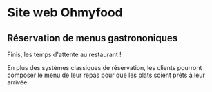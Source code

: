 # Site web Ohmyfood

## Réservation de menus gastrononiques

Finis, les temps d'attente au restaurant !

En plus des systèmes classiques de réservation, les clients pourront composer le menu de leur repas pour que les plats soient prêts à leur arrivée.